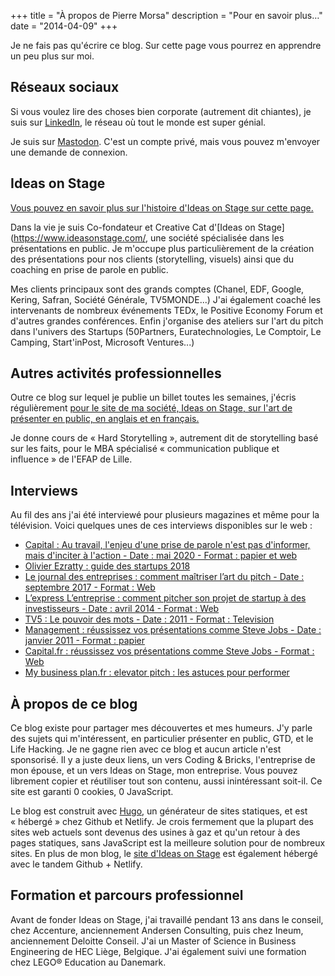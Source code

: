 +++
title			= "À propos de Pierre Morsa"
description = "Pour en savoir plus…"
date 			= "2014-04-09"
+++

Je ne fais pas qu'écrire ce blog. Sur cette page vous pourrez en apprendre un peu plus sur moi.


## Réseaux sociaux

Si vous voulez lire des choses bien corporate (autrement dit chiantes), je suis sur [LinkedIn](https://be.linkedin.com/in/pierremorsa), le réseau où tout le monde est super génial.

Je suis sur [Mastodon](https://mastodon.social/@pmorsa). C'est un compte privé, mais vous pouvez m'envoyer une demande de connexion.

## Ideas on Stage
[Vous pouvez en savoir plus sur l'histoire d'Ideas on Stage sur cette page.](/ideas-on-stage/)

Dans la vie je suis Co-fondateur et Creative Cat d'[Ideas on Stage](https://www.ideasonstage.com/, une société spécialisée dans les présentations en public. Je m'occupe plus particulièrement de la création des présentations pour nos clients (storytelling, visuels) ainsi que du coaching en prise de parole en public.

Mes clients principaux sont des grands comptes (Chanel, EDF, Google, Kering, Safran, Société Générale, TV5MONDE...) J'ai également coaché les intervenants de nombreux événements TEDx, le Positive Economy Forum et d'autres grandes conférences. Enfin j'organise des ateliers sur l'art du pitch dans l'univers des Startups (50Partners, Euratechnologies, Le Comptoir, Le Camping, Start'inPost, Microsoft Ventures...)


## Autres activités professionnelles

Outre ce blog sur lequel je publie un billet toutes les semaines, j'écris régulièrement [pour le site de ma société, Ideas on Stage, sur l'art de présenter en public, en anglais et en français.](https://www.ideasonstage.com/fr/news/)

Je donne cours de « Hard Storytelling », autrement dit de storytelling basé sur les faits, pour le MBA spécialisé « communication publique et influence » de l'EFAP de Lille.


## Interviews

Au fil des ans j'ai été interviewé pour plusieurs magazines et même pour la télévision. Voici quelques unes de ces interviews disponibles sur le web :

* [Capital : Au travail, l'enjeu d'une prise de parole n'est pas d'informer, mais d'inciter à l'action - Date : mai 2020 - Format : papier et web](https://www.capital.fr/votre-carriere/au-travail-lenjeu-dune-prise-de-parole-nest-pas-dinformer-mais-dinciter-a-laction-1373080)
* [Olivier Ezratty : guide des startups 2018](https://www.oezratty.net/wordpress/2018/guide-des-startups-2018/)
* [Le journal des entreprises : comment maîtriser l’art du pitch - Date : septembre 2017 - Format : Web](http://www.lejournaldesentreprises.com/editions/44/dossiers/communiquer/dossier-pratique-communication-comment-maitriser-l-art-du-pitch-11-09-2017-331758.php)
* [L’express L’entreprise : comment pitcher son projet de startup à des investisseurs - Date : avril 2014 - Format : Web](http://lentreprise.lexpress.fr/gestion-fiscalite/budget-financement/comment-pitcher-son-projet-de-start-up-a-des-investisseurs_1513003.html)
* [TV5 : Le pouvoir des mots - Date : 2011 - Format : Television](https://www.youtube.com/watch?v=30QY5kA1pKw)
* [Management : réussissez vos présentations comme Steve Jobs - Date : janvier 2011 - Format : papier](https://www.headlink-partners.com/Portals/0/Documents/Revue%20de%20presse/201101-Management.pdf)
* [Capital.fr : réussissez vos présentations comme Steve Jobs - Format : Web](http://www.capital.fr/votre-carriere/reussissez-vos-presentations-comme-steve-jobs-604012)
* [My business plan.fr : elevator pitch : les astuces pour performer](http://www.my-business-plan.fr/elevator-pitch)


## À propos de ce blog

Ce blog existe pour partager mes découvertes et mes humeurs. J'y parle des sujets qui m'intéressent, en particulier présenter en public, GTD, et le Life Hacking. Je ne gagne rien avec ce blog et aucun article n'est sponsorisé. Il y a juste deux liens, un vers Coding & Bricks, l'entreprise de mon épouse, et un vers Ideas on Stage, mon entreprise. Vous pouvez librement copier et réutiliser tout son contenu, aussi inintéressant soit-il. Ce site est garanti 0 cookies, 0 JavaScript.

Le blog est construit avec [Hugo](http://gohugo.io), un générateur de sites statiques, et est « hébergé » chez Github et Netlify. Je crois fermement que la plupart des sites web actuels sont devenus des usines à gaz et qu'un retour à des pages statiques, sans JavaScript est la meilleure solution pour de nombreux sites. En plus de mon blog, le [site d'Ideas on Stage](https://www.ideasonstage.com/) est également hébergé avec le tandem Github + Netlify.


## Formation et parcours professionnel

Avant de fonder Ideas on Stage, j'ai travaillé pendant 13 ans dans le conseil, chez Accenture, anciennement Andersen Consulting, puis chez Ineum, anciennement Deloitte Conseil. J'ai un Master of Science in Business Engineering de HEC Liège, Belgique. J'ai également suivi une formation chez LEGO® Education au Danemark.
